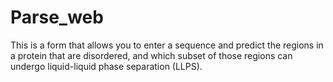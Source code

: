 # Parse_web

This is a form that allows you to enter a sequence and predict the regions in a protein that are disordered, and which subset of those regions can undergo liquid-liquid phase separation (LLPS).
